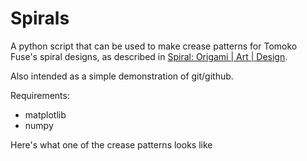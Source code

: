 # Spirals
A python script that can be used to make crease patterns for Tomoko Fuse's spiral designs, as described in [Spiral: Origami | Art | Design](https://viereck-verlag.de/en/produkt/spiral-origami-art-design/).

Also intended as a simple demonstration of git/github.
 
Requirements:
- matplotlib
- numpy

Here's what one of the crease patterns looks like
